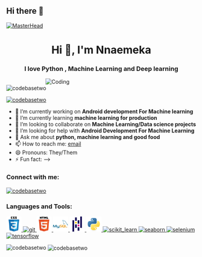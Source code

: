 ## Hi there 👋

[![MasterHead](https://www.codecorners.com/wp-content/uploads/2018/05/senior-front-end-developer-openings-1.gif)](https://codebasetwo.io)
<h1 align="center">Hi 👋, I'm Nnaemeka</h1>
<h3 align="center">I love Python , Machine Learning and Deep learning</h3>
<img align="right" alt="Coding" width="400" src="https://cdn.dribbble.com/users/926537/screenshots/4502924/python-2.gif"

<p align="left"> <img src="https://komarev.com/ghpvc/?username=codebasetwo&label=Profile%20views&color=0e75b6&style=flat" alt="codebasetwo" /> </p>

<p align="left"> <a href="https://twitter.com/codebasetwo" target="blank"><img src="https://img.shields.io/twitter/follow/codebasetwo?logo=twitter&style=for-the-badge" alt="codebasetwo" /></a> </p>

- 🔭 I’m currently working on **Android development For Machine learning**
- 🌱 I’m currently learning  **machine learning for production**
- 👯 I’m looking to collaborate on **Machine Learning/Data science projects**
- 🤔 I’m looking for help with **Android Development For Machine Learning**
- 💬 Ask me about **python, machine learning and good food**
- 📫 How to reach me: [email](codebasetwo@gmail.com)
- 😄 Pronouns: They/Them
- ⚡ Fun fact: 
-->
<h3 align="left">Connect with me:</h3>
<p align="left">
<a href="https://twitter.com/codebasetwo" target="blank"><img align="center" src="https://raw.githubusercontent.com/rahuldkjain/github-profile-readme-generator/master/src/images/icons/Social/twitter.svg" alt="codebasetwo" height="30" width="40" /></a>
</p>

<h3 align="left">Languages and Tools:</h3>
<p align="left"> <a href="https://www.w3schools.com/css/" target="_blank" rel="noreferrer"> <img src="https://raw.githubusercontent.com/devicons/devicon/master/icons/css3/css3-original-wordmark.svg" alt="css3" width="40" height="40"/> </a> <a href="https://git-scm.com/" target="_blank" rel="noreferrer"> <img src="https://www.vectorlogo.zone/logos/git-scm/git-scm-icon.svg" alt="git" width="40" height="40"/> </a> <a href="https://www.w3.org/html/" target="_blank" rel="noreferrer"> <img src="https://raw.githubusercontent.com/devicons/devicon/master/icons/html5/html5-original-wordmark.svg" alt="html5" width="40" height="40"/> </a> <a href="https://www.mysql.com/" target="_blank" rel="noreferrer"> <img src="https://raw.githubusercontent.com/devicons/devicon/master/icons/mysql/mysql-original-wordmark.svg" alt="mysql" width="40" height="40"/> </a> <a href="https://pandas.pydata.org/" target="_blank" rel="noreferrer"> <img src="https://raw.githubusercontent.com/devicons/devicon/2ae2a900d2f041da66e950e4d48052658d850630/icons/pandas/pandas-original.svg" alt="pandas" width="40" height="40"/> </a> <a href="https://www.python.org" target="_blank" rel="noreferrer"> <img src="https://raw.githubusercontent.com/devicons/devicon/master/icons/python/python-original.svg" alt="python" width="40" height="40"/> </a> <a href="https://scikit-learn.org/" target="_blank" rel="noreferrer"> <img src="https://upload.wikimedia.org/wikipedia/commons/0/05/Scikit_learn_logo_small.svg" alt="scikit_learn" width="40" height="40"/> </a> <a href="https://seaborn.pydata.org/" target="_blank" rel="noreferrer"> <img src="https://seaborn.pydata.org/_images/logo-mark-lightbg.svg" alt="seaborn" width="40" height="40"/> </a> <a href="https://www.selenium.dev" target="_blank" rel="noreferrer"> <img src="https://raw.githubusercontent.com/detain/svg-logos/780f25886640cef088af994181646db2f6b1a3f8/svg/selenium-logo.svg" alt="selenium" width="40" height="40"/> </a> <a href="https://www.tensorflow.org" target="_blank" rel="noreferrer"> <img src="https://www.vectorlogo.zone/logos/tensorflow/tensorflow-icon.svg" alt="tensorflow" width="40" height="40"/> </a> </p>

<p><img align="left" src="https://github-readme-stats.vercel.app/api/top-langs?username=codebasetwo&show_icons=true&locale=en&layout=compact" alt="codebasetwo" /></p>

<p>&nbsp;<img align="center" src="https://github-readme-stats.vercel.app/api?username=codebasetwo&show_icons=true&locale=en" alt="codebasetwo" /></p>

